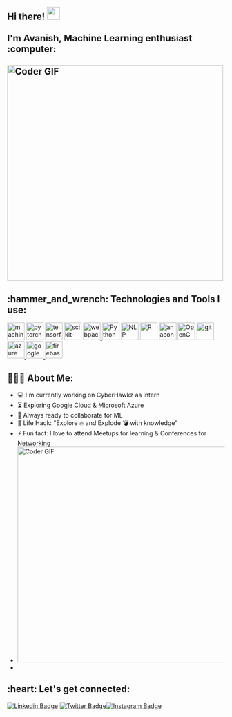 <h2 align="left">
 <abc>
  <br>Hi there! <img src="https://user-images.githubusercontent.com/42378118/110234147-e3259600-7f4e-11eb-95be-0c4047144dea.gif" width="30"><br>
  <br> I'm Avanish, Machine Learning enthusiast :computer:<br>
  <br>
    <img src="https://images.squarespace-cdn.com/content/v1/5feb53185d3dab691b47361b/1609930648540-2AG2AUX4BL35UJ6H0PEZ/e2f96-old-header-machine-learning-pt1.gif" alt="Coder GIF" width="500">
 </abc>
</h2> 
<h2 align="left">:hammer_and_wrench: Technologies and Tools I use:</h2>
<p align="left">
    <a target="_blank"> <img src="https://www.prakalpana.com/wp-content/uploads/2020/10/machine-banner.png" alt="machine learning" width="40" height="40"/> </a>
    <a target="_blank"> <img src="https://pytorch.org/assets/images/pytorch-logo.png" alt="pytorch" width="40" height="40"/> </a>
<a target="_blank"> <img src="https://media.wired.com/photos/5955b14c63d43b038e9bc5e7/master/w_2560%2Cc_limit/google-tensor-flow-logo-S.jpg" alt="tensorflow" width="40" height="40"/> </a>
    <a target="_blank"> <img src="https://mpng.subpng.com/20180805/kff/kisspng-scikit-learn-python-computer-icons-scikit-image-ma-data-science-ermlab-software-5b67c768dfc2b8.4692877115335279129165.jpg" alt="scikit-learn" width="40" height="40"/> </a>
<a href="https://webpack.js.org/" target="_blank"> <img src="https://www.vectorlogo.zone/logos/js_webpack/js_webpack-icon.svg" alt="webpack" width="40" height="40"/> </a>
<a target="_blank"> <img src="https://upload.wikimedia.org/wikipedia/commons/thumb/c/c3/Python-logo-notext.svg/1200px-Python-logo-notext.svg.png" alt="Python" width="40" height="40"/> </a>
      <a target="_blank"> <img src="https://image.shutterstock.com/shutterstock/photos/1585134601/display_1500/stock-vector-head-brain-nlp-icon-vector-neuro-linguistic-programming-logo-natural-language-processing-sign-1585134601.jpg" alt="NLP" width="40" height="40"/> </a>
    <a target="_blank"> <img src="https://www.r-project.org/logo/Rlogo.svg" alt="R" width="40" height="40"/> </a>
    <a target="_blank"> <img src="https://docs.anaconda.com/_images/Navigator_Launchpad_icon.png" alt="anaconda" width="40" height="40"/> </a>
<a target="_blank"> <img src="https://images.ctfassets.net/76f8cs5bg9si/6FLCvqXO0wcsD84P6T23KH/54984093ae2e92d27910b61f06400cf2/cv.png?w=2560&q=100" alt="OpenCV" width="40" height="40"/> </a>
<a href="https://git-scm.com/" target="_blank"> <img src="https://www.vectorlogo.zone/logos/git-scm/git-scm-icon.svg" alt="git" width="40" height="40"/> </a>
<a href="https://azure.microsoft.com/en-us/" target="_blank"> <img src="https://www.vectorlogo.zone/logos/microsoft_azure/microsoft_azure-icon.svg" alt="azure" width="40" height="40"/> </a>
 <a href="https://cloud.google.com/" target="_blank"> <img src="https://www.vectorlogo.zone/logos/google_cloud/google_cloud-icon.svg" alt="google cloud" width="40" height="40"/> </a>
 <a href="https://firebase.google.com/" target="_blank"> <img src="https://www.vectorlogo.zone/logos/firebase/firebase-icon.svg" alt="firebase" width="40" height="40"/> </a>
    </p>

<h2 align="left">👨🏻‍💻 About Me:</h2>

- :computer: I'm currently working on CyberHawkz as intern
- :hourglass_flowing_sand:  Exploring Google Cloud & Microsoft Azure
- :rocket: Always ready to collaborate for ML
- :dart: Life Hack: "Explore :fire: and Explode :bomb: with knowledge" 
- :zap: Fun fact: I love to attend Meetups for learning & Conferences for Networking
- <img src="https://artsformysake.files.wordpress.com/2020/08/face-id-glitch.gif" alt="Coder GIF" width="500">
- <br>

<h2 align="left">:heart: Let's get connected:</h2>

[![Linkedin Badge](https://img.shields.io/badge/-avanish-blue?style=flat-square&logo=Linkedin&logoColor=white&link=https://www.linkedin.com/in/avanish-singh-763aa81b2)](https://www.linkedin.com/in/avanish-singh-763aa81b2) [![Twitter Badge](https://img.shields.io/badge/-@im_avanish07-1ca0f1?style=flat-square&labelColor=1ca0f1&logo=twitter&logoColor=white&link=https://twitter.com/im_avanish07)](https://twitter.com/im_avanish07)[![Instagram Badge](https://img.shields.io/badge/-@i.m_avanish-D7008A?style=flat-square&labelColor=D7008A&logo=Instagram&logoColor=white&link=https://www.instagram.com/i.m_avanish/)](https://www.instagram.com/i.m_avanish/)
